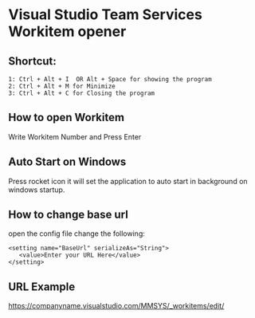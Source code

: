 # Visual Studio Team Services Workitem opener
## Shortcut:
```
1: Ctrl + Alt + I  OR Alt + Space for showing the program
2: Ctrl + Alt + M for Minimize
3: Ctrl + Alt + C for Closing the program
```
## How to open Workitem
Write Workitem Number and Press Enter

## Auto Start on Windows
Press rocket icon it will set the application to auto start in background on windows startup.

## How to change base url
open the config file change the following:
```
<setting name="BaseUrl" serializeAs="String">
   <value>Enter your URL Here</value>
</setting>
```
## URL Example
https://companyname.visualstudio.com/MMSYS/_workitems/edit/
